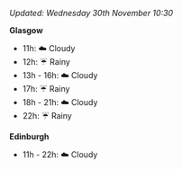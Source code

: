 *Updated: Wednesday 30th November 10:30*

**Glasgow**

* 11h: :cloud: Cloudy
* 12h: :umbrella: Rainy
* 13h - 16h: :cloud: Cloudy
* 17h: :umbrella: Rainy
* 18h - 21h: :cloud: Cloudy
* 22h: :umbrella: Rainy

**Edinburgh**

* 11h - 22h: :cloud: Cloudy
